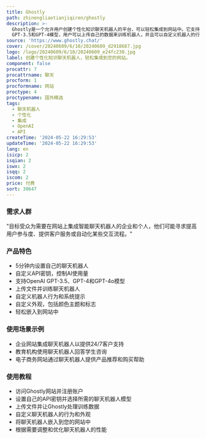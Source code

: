 ```yaml
---
title: Ghostly
path: zhinengliaotianjiqiren/ghostly
description: >-
  Ghostly是一个允许用户创建个性化知识聊天机器人的平台，可以轻松集成到网站中。它支持使用OpenAI
  GPT-3.5和GPT-4模型，用户可以上传自己的数据来训练机器人，并且可以自定义机器人的行为和外观，包括系统提示、预定义消息、欢迎消息等。此外，用户可以调整颜色主题、标志和主色调，使Ghostly真正成为网站的一部分。产品还提供了易于配置的嵌入选项，以确保应用程序对任何人都可用。
source: 'https://www.ghostly.chat/'
cover: /cover/20240609/6/10/20240609_d2918687.jpg
logo: /logo/20240609/6/10/20240609_e24fc230.jpg
label: 创建个性化知识聊天机器人，轻松集成到您的网站。
component: false
procattr: 7
procattrname: 聊天
procform: 1
procformname: 网站
proctype: 4
proctypename: 国外精选
tags:
  - 聊天机器人
  - 个性化
  - 集成
  - OpenAI
  - API
createTime: '2024-05-22 16:29:53'
updateTime: '2024-05-22 16:29:53'
lang: en
isicp: 2
isqian: 2
iswx: 2
isqq: 2
iscom: 2
price: 付费
sort: 30647
---
```




### 需求人群
"目标受众为需要在网站上集成智能聊天机器人的企业和个人，他们可能寻求提高用户参与度、提供客户服务或自动化某些交互流程。"

### 产品特色
* 5分钟内设置自己的聊天机器人
* 自定义API密钥，控制AI使用量
* 支持OpenAI GPT-3.5、GPT-4和GPT-4o模型
* 上传文件并训练聊天机器人
* 自定义机器人行为和系统提示
* 自定义外观，包括颜色主题和标志
* 轻松嵌入到网站中

### 使用场景示例
* 企业网站集成聊天机器人以提供24/7客户支持
* 教育机构使用聊天机器人回答学生咨询
* 电子商务网站通过聊天机器人提供产品推荐和购买帮助

### 使用教程
* 访问Ghostly网站并注册账户
* 设置自己的API密钥并选择所需的聊天机器人模型
* 上传文件并让Ghostly处理训练数据
* 自定义聊天机器人的行为和外观
* 将聊天机器人嵌入到您的网站中
* 根据需要调整和优化聊天机器人的性能

  
